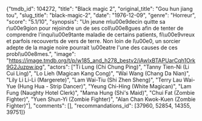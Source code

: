 {"tmdb_id": 104272, "title": "Black magic 2", "original_title": "Gou hun jiang tou", "slug_title": "black-magic-2", "date": "1976-12-09", "genre": "Horreur", "score": "5.1/10", "synopsis": "Un jeune m\u00e9decin quitte sa r\u00e9gion pour rejoindre un de ses coll\u00e8gues afin de tenter de comprendre l'inqui\u00e9tante maladie de certains patients, fi\u00e9vreux et parfois recouverts de vers de terre. Non loin de l\u00e0, un sorcier adepte de la magie noire pourrait \u00eatre l'une des causes de ces probl\u00e8mes.", "image": "https://image.tmdb.org/t/p/w185_and_h278_bestv2/iAwlxBTAPUarCqh1Ork9G2Juzpw.jpg", "actors": ["Ti Lung (Chi Chung Ping)", "Tanny Tien-Ni (Li Cui Ling)", "Lo Lieh (Magican Kang Cong)", "Wai Wang (Chang Da Nian)", "Lily Li Li-Li (Margerete)", "Lam Wai-Tiu (Shi Zhen Sheng)", "Terry Lau Wai-Yue (Hung Hua - Strip Dancer)", "Yeung Chi-Hing (White Magican)", "Lam Fung (Naughty Hotel Clerk)", "Mama Hung (Shi's Maid)", "Chui Fat (Zombie Fighter)", "Yuen Shun-Yi (Zombie Fighter)", "Alan Chan Kwok-Kuen (Zombie Fighter)"], "comments": [], "recommandations_id": [37960, 52854, 14355, 39751]}
